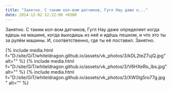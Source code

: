 ```yaml
---
title: "Занятно. С таким кол-вом датчиков, Гугл Нау даже о..."
date: 2014-12-02 12:22:00 +0300
---
```


Занятно. С таким кол-вом датчиков, Гугл Нау даже определяет когда едешь на машине, когда выходишь из неё и идёшь пешком, и что это ты за рулём машины. И, соответственно, где ты её поставил. Занятно.


{% include media.html f="D:/site/GiT/whiteldragon.github.io/assets/vk_photos/3/kDL2teZ7ujQ.jpg" alt="" %}
{% include media.html f="D:/site/GiT/whiteldragon.github.io/assets/vk_photos/3/V6HXeRo_lbs.jpg" alt="" %}
{% include media.html f="D:/site/GiT/whiteldragon.github.io/assets/vk_photos/3/XW0Ig5ro77g.jpg" alt="" %}
